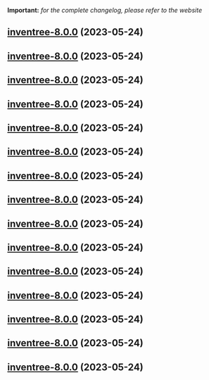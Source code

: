 **Important:**
*for the complete changelog, please refer to the website*




## [inventree-8.0.0](https://github.com/succelle/charts/compare/inventree-7.0.35...inventree-8.0.0) (2023-05-24)




## [inventree-8.0.0](https://github.com/succelle/charts/compare/inventree-7.0.35...inventree-8.0.0) (2023-05-24)




## [inventree-8.0.0](https://github.com/succelle/charts/compare/inventree-7.0.35...inventree-8.0.0) (2023-05-24)




## [inventree-8.0.0](https://github.com/succelle/charts/compare/inventree-7.0.35...inventree-8.0.0) (2023-05-24)




## [inventree-8.0.0](https://github.com/succelle/charts/compare/inventree-7.0.35...inventree-8.0.0) (2023-05-24)




## [inventree-8.0.0](https://github.com/succelle/charts/compare/inventree-7.0.35...inventree-8.0.0) (2023-05-24)




## [inventree-8.0.0](https://github.com/succelle/charts/compare/inventree-7.0.35...inventree-8.0.0) (2023-05-24)




## [inventree-8.0.0](https://github.com/succelle/charts/compare/inventree-7.0.35...inventree-8.0.0) (2023-05-24)




## [inventree-8.0.0](https://github.com/succelle/charts/compare/inventree-7.0.35...inventree-8.0.0) (2023-05-24)




## [inventree-8.0.0](https://github.com/succelle/charts/compare/inventree-7.0.35...inventree-8.0.0) (2023-05-24)




## [inventree-8.0.0](https://github.com/succelle/charts/compare/inventree-7.0.35...inventree-8.0.0) (2023-05-24)




## [inventree-8.0.0](https://github.com/succelle/charts/compare/inventree-7.0.35...inventree-8.0.0) (2023-05-24)




## [inventree-8.0.0](https://github.com/succelle/charts/compare/inventree-7.0.35...inventree-8.0.0) (2023-05-24)




## [inventree-8.0.0](https://github.com/succelle/charts/compare/inventree-7.0.35...inventree-8.0.0) (2023-05-24)




## [inventree-8.0.0](https://github.com/succelle/charts/compare/inventree-7.0.35...inventree-8.0.0) (2023-05-24)

